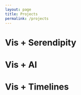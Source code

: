 ```yaml
---
layout: page
title: Projects
permalink: /projects
---
```

# Vis + Serendipity

# Vis + AI

# Vis + Timelines


